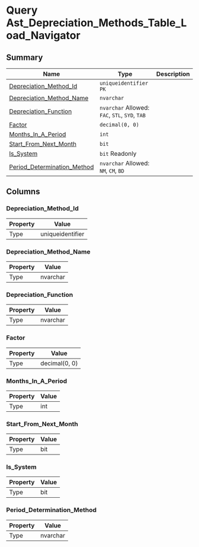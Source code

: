 # Query Ast_Depreciation_Methods_Table_Load_Navigator


## Summary

| Name | Type | Description |
| - | - | --- |
|[Depreciation_Method_Id](#depreciation_method_id)|`uniqueidentifier` `PK`||
|[Depreciation_Method_Name](#depreciation_method_name)|`nvarchar` ||
|[Depreciation_Function](#depreciation_function)|`nvarchar` Allowed: `FAC`, `STL`, `SYD`, `TAB`||
|[Factor](#factor)|`decimal(0, 0)` ||
|[Months_In_A_Period](#months_in_a_period)|`int` ||
|[Start_From_Next_Month](#start_from_next_month)|`bit` ||
|[Is_System](#is_system)|`bit` Readonly||
|[Period_Determination_Method](#period_determination_method)|`nvarchar` Allowed: `NM`, `CM`, `BD`||

## Columns

### Depreciation_Method_Id

| Property | Value |
| - | - |
|Type|uniqueidentifier|

### Depreciation_Method_Name

| Property | Value |
| - | - |
|Type|nvarchar|

### Depreciation_Function

| Property | Value |
| - | - |
|Type|nvarchar|

### Factor

| Property | Value |
| - | - |
|Type|decimal(0, 0)|

### Months_In_A_Period

| Property | Value |
| - | - |
|Type|int|

### Start_From_Next_Month

| Property | Value |
| - | - |
|Type|bit|

### Is_System

| Property | Value |
| - | - |
|Type|bit|

### Period_Determination_Method

| Property | Value |
| - | - |
|Type|nvarchar|


